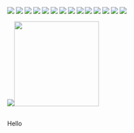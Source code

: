 <!--### Hi there 👋-->

![](https://img.shields.io/badge/-HTML5-informational?style=flat&logo=HTML5&logoColor=white&color=7289da)
![](https://img.shields.io/badge/-CSS-informational?style=flat&logo=CSS3&logoColor=white&color=7289da)
![](https://img.shields.io/badge/-SCSS-informational?style=flat&logo=Sass&logoColor=white&color=7289da)
![](https://img.shields.io/badge/-JavaScript-informational?style=flat&logo=JavaScript&logoColor=white&color=7289da)
![](https://img.shields.io/badge/-TypeScript-informational?style=flat&logo=TypeScript&logoColor=white&color=7289da)
![](https://img.shields.io/badge/-React-informational?style=flat&logo=React&logoColor=white&color=7289da)
![](https://img.shields.io/badge/-Vue-informational?style=flat&logo=Vue.js&logoColor=white&color=7289da)
![](https://img.shields.io/badge/-SQL-informational?style=flat&logo=MySQL&logoColor=white&color=7289da)
![](https://img.shields.io/badge/-MongoDB-informational?style=flat&logo=MongoDB&logoColor=white&color=7289da)
![](https://img.shields.io/badge/-Postgres-informational?style=flat&logo=PostgreSQL&logoColor=white&color=7289da)
![](https://img.shields.io/badge/-Redux-informational?style=flat&logo=Redux&logoColor=white&color=7289da)
![](https://img.shields.io/badge/-NodeJS-informational?style=flat&logo=NodeJS&logoColor=white&color=7289da)
![](https://img.shields.io/badge/-jQuery-informational?style=flat&logo=jQuery&logoColor=white&color=7289da)
![](https://img.shields.io/badge/-Python-informational?style=flat&logo=Python&logoColor=white&color=7289da)


<img src="https://github-readme-stats.vercel.app/api/?username=liam-mack&theme=yeblu" /><img height="195px" src="https://github-readme-stats.vercel.app/api/top-langs/?username=liam-mack&hide=handlebars&theme=yeblu" />

</br>
Hello


<!--
**liam-mack/liam-mack** is a ✨ _special_ ✨ repository because its `README.md` (this file) appears on your GitHub profile.

Here are some ideas to get you started:

- 🔭 I’m currently working on ...
- 🌱 I’m currently learning ...
- 👯 I’m looking to collaborate on ...
- 🤔 I’m looking for help with ...
- 💬 Ask me about ...
- 📫 How to reach me: ...
- 😄 Pronouns: ...
- ⚡ Fun fact: ...
-->
